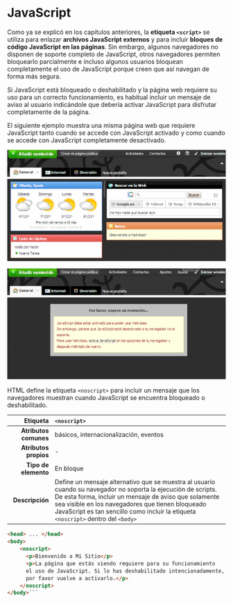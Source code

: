 # JavaScript

Como ya se explicó en los capítulos anteriores, la __etiqueta `<script>`__ se utiliza para enlazar **archivos JavaScript externos** y para incluir **bloques de código JavaScript en las páginas**. Sin embargo, algunos navegadores no disponen de soporte completo de JavaScript, otros navegadores permiten bloquearlo parcialmente e incluso algunos usuarios bloquean completamente el uso de JavaScript porque creen que así navegan de forma más segura.

Si JavaScript está bloqueado o deshabilitado y la página web requiere su uso para un correcto funcionamiento, es habitual incluir un mensaje de aviso al usuario indicándole que debería activar JavaScript para disfrutar completamente de la página.

El siguiente ejemplo muestra una misma página web que requiere JavaScript tanto cuando se accede con JavaScript activado y como cuando se accede con JavaScript completamente desactivado.

![Ejemplo de página compleja con JavaScript activado](../images/chapter12/javascript.png)

![Ejemplo de página compleja con JavaScript desactivado](../images/chapter12/nojavascript.png)

HTML define la etiqueta `<noscript>` para incluir un mensaje que los navegadores muestran cuando JavaScript se encuentra bloqueado o deshabilitado.

| Etiqueta              | `<noscript>`    |
| --------------------: | :------------- |
| **Atributos comunes** | básicos, internacionalización, eventos |
| **Atributos propios** | - |
| **Tipo de elemento**  | En bloque |
| **Descripción**       | Define un mensaje alternativo que se muestra al usuario cuando su navegador no soporta la ejecución de scripts. De esta forma, incluir un mensaje de aviso que solamente sea visible en los navegadores que tienen bloqueado JavaScript es tan sencillo como incluir la etiqueta `<noscript>` dentro del `<body>` |

```html
<head> ... </head>
<body>
    <noscript>
      <p>Bienvenido a Mi Sitio</p>
      <p>La página que estás viendo requiere para su funcionamiento
      el uso de JavaScript. Si lo has deshabilitado intencionadamente,
      por favor vuelve a activarlo.</p>
    </noscript>
</body>```

